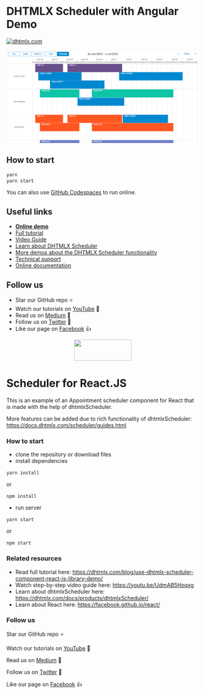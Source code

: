# DHTMLX Scheduler with Angular Demo

[![dhtmlx.com](https://img.shields.io/badge/made%20by-DHTMLX-blue)](https://dhtmlx.com/)

![DHTMLX Scheduler with Angular Demo](https://raw.githubusercontent.com/DHTMLX/react-scheduler-demo/master/scheduler.png)

## How to start

```
yarn 
yarn start
```

You can also use [GitHub Codespaces](https://docs.github.com/en/codespaces/developing-in-a-codespace/creating-a-codespace-for-a-repository) to run online.

## Useful links

- **[Online demo](https://replit.com/@dhtmlx/dhtmlx-scheduler-with-react)**
- [Full tutorial](https://dhtmlx.com/blog/use-dhtmlx-scheduler-component-react-js-library-demo/)
- [Video Guide](https://www.youtube.com/watch?v=UdmAB5Hoqxg)
- [Learn about DHTMLX Scheduler](https://dhtmlx.com/docs/products/dhtmlxScheduler/)
- [More demos about the DHTMLX Scheduler functionality](https://docs.dhtmlx.com/scheduler/samples)
- [Technical support](https://forum.dhtmlx.com/c/scheduler-all)
- [Online  documentation](https://docs.dhtmlx.com/scheduler/)

## Follow us

- Star our GitHub repo :star:
- Watch our tutorials on [YouTube](https://www.youtube.com/user/dhtmlx/videos) :eyes:
- Read us on [Medium](https://dhtmlx.medium.com) :newspaper:
- Follow us on [Twitter](https://twitter.com/dhtmlx) :feet:
- Like our page on [Facebook](https://www.facebook.com/dhtmlx/) :thumbsup:

<p align="center">
	<a href="https://dhtmlx.com/blog/use-dhtmlx-scheduler-component-react-js-library-demo/">
		<img src="https://dhtmlx.github.io/react-widgets/static/logo_r.svg" width="150" height="55">
	</a>
</p>

Scheduler for React.JS
===================

This is an example of an Appointment scheduler component for React that is made with the help of dhtmlxScheduler. 

More features can be added due to rich functionality of dhtmlxScheduler: https://docs.dhtmlx.com/scheduler/guides.html

### How to start

 - clone the repository or download files
 - install dependencies
~~~
yarn install
~~~
or
~~~ 
npm install 
~~~

 - run server
~~~
yarn start
~~~
or
~~~
npm start
~~~

###  Related resources

- Read full tutorial here: https://dhtmlx.com/blog/use-dhtmlx-scheduler-component-react-js-library-demo/
- Watch step-by-step video guide here: https://youtu.be/UdmAB5Hoqxg
- Learn about dhtmlxScheduler here: https://dhtmlx.com/docs/products/dhtmlxScheduler/
- Learn about React here: https://facebook.github.io/react/

### Follow us

Star our GitHub repo :star:

Watch our tutorials on [YouTube](https://www.youtube.com/user/dhtmlx/videos) :eyes:

Read us on [Medium](https://medium.com/@dhtmlx) :newspaper:

Follow us on [Twitter](https://twitter.com/dhtmlx) :feet:

Like our page on [Facebook](https://www.facebook.com/dhtmlx/) :thumbsup:
